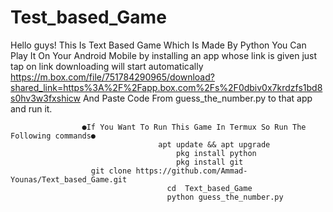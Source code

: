 # Test_based_Game
Hello guys! This Is Text Based Game Which Is Made By Python You Can Play It On Your Android Mobile by installing an app whose link is given just tap on link downloading will start automatically https://m.box.com/file/751784290965/download?shared_link=https%3A%2F%2Fapp.box.com%2Fs%2F0dbiv0x7krdzfs1bd8s0hv3w3fxshicw 
And Paste Code From guess_the_number.py to that app and run it.
                  
                         
                    ●If You Want To Run This Game In Termux So Run The Following commands●
                                     apt update && apt upgrade
                                         pkg install python
                                         pkg install git
                      git clone https://github.com/Ammad-Younas/Text_based_Game.git
                                       cd  Text_based_Game
                                       python guess_the_number.py 
